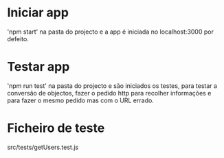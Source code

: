 # Iniciar app

'npm start' na pasta do projecto e a app é iniciada no localhost:3000 por defeito.

# Testar app

'npm run test' na pasta do projecto e são iniciados os testes, para testar a conversão de objectos, fazer o pedido http para recolher informações e para fazer o mesmo pedido mas com o URL errado.

# Ficheiro de teste

src/tests/getUsers.test.js
